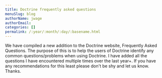 ```yaml
---
title: Doctrine frequently asked questions
menuSlug: blog
authorName: jwage 
authorEmail: 
categories: []
permalink: /:year/:month/:day/:basename.html
---
```

We have compiled a new addition to the Doctrine website, Frequently
Asked Questions. The purpose of this is to help the users of Doctrine
identify any common questions/problems when using Doctrine. I have added
all the questions I have encountered multiple times over the last year+.
If you have any recommendations for this least please don't be shy and
let us know. Thanks.
